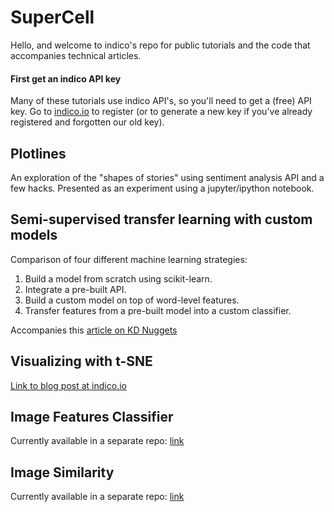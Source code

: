 # SuperCell
Hello, and welcome to indico's repo for public tutorials and the code that accompanies technical articles.

#### First get an indico API key
Many of these tutorials use indico API's, so you'll need to get a (free) API key. Go to [indico.io](https://indico.io) to register (or to generate a new key if you've already registered and forgotten our old key).

## Plotlines
An exploration of the "shapes of stories" using sentiment analysis API and a few hacks. Presented as an experiment using a jupyter/ipython notebook.


## Semi-supervised transfer learning with custom models
Comparison of four different machine learning strategies:
   1. Build a model from scratch using scikit-learn.
   2. Integrate a pre-built API.
   3. Build a custom model on top of word-level features.
   4. Transfer features from a pre-built model into a custom classifier.

Accompanies this [article on KD Nuggets](https://github.com/IndicoDataSolutions/SuperCell)

## Visualizing with t-SNE
[Link to blog post at indico.io](https://indico.io/blog/visualizing-with-t-sne/)

## Image Features Classifier
Currently available in a separate repo: [link](https://github.com/IndicoDataSolutions/ImageFeaturesClassifier)

## Image Similarity
Currently available in a separate repo: [link](https://github.com/IndicoDataSolutions/ImageSimilarity)

